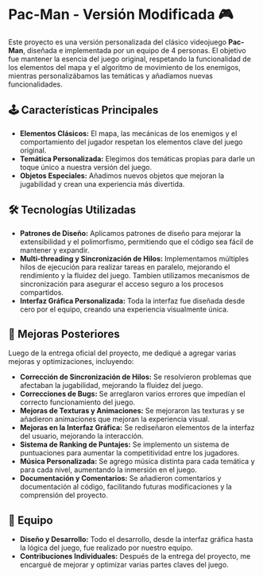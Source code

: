 # Pac-Man - Versión Modificada 🎮

Este proyecto es una versión personalizada del clásico videojuego **Pac-Man**, diseñada e implementada por un equipo de 4 personas. El objetivo fue mantener la esencia del juego original, respetando la funcionalidad de los elementos del mapa y el algoritmo de movimiento de los enemigos, mientras personalizábamos las temáticas y añadíamos nuevas funcionalidades.

## 🕹️ Características Principales

- **Elementos Clásicos:** El mapa, las mecánicas de los enemigos y el comportamiento del jugador respetan los elementos clave del juego original.
- **Temática Personalizada:** Elegimos dos temáticas propias para darle un toque único a nuestra versión del juego.
- **Objetos Especiales:** Añadimos nuevos objetos que mejoran la jugabilidad y crean una experiencia más divertida.

## 🛠️ Tecnologías Utilizadas

- **Patrones de Diseño:** Aplicamos patrones de diseño para mejorar la extensibilidad y el polimorfismo, permitiendo que el código sea fácil de mantener y expandir.
- **Multi-threading y Sincronización de Hilos:** Implementamos múltiples hilos de ejecución para realizar tareas en paralelo, mejorando el rendimiento y la fluidez del juego. Tambien utilizamos mecanismos de sincronización para asegurar el acceso seguro a los procesos compartidos.
- **Interfaz Gráfica Personalizada:** Toda la interfaz fue diseñada desde cero por el equipo, creando una experiencia visualmente única.

## 🚀 Mejoras Posteriores

Luego de la entrega oficial del proyecto, me dediqué a agregar varias mejoras y optimizaciones, incluyendo:

- **Corrección de Sincronización de Hilos:** Se resolvieron problemas que afectaban la jugabilidad, mejorando la fluidez del juego.
- **Correcciones de Bugs:** Se arreglaron varios errores que impedían el correcto funcionamiento del juego.
- **Mejoras de Texturas y Animaciones:** Se mejoraron las texturas y se añadieron animaciones que mejoran la experiencia visual.
- **Mejoras en la Interfaz Gráfica:** Se rediseñaron elementos de la interfaz del usuario, mejorando la interacción.
- **Sistema de Ranking de Puntajes:** Se implemento un sistema de puntuaciones para aumentar la competitividad entre los jugadores.
- **Música Personalizada:** Se agrego música distinta para cada temática y para cada nivel, aumentando la inmersión en el juego.
- **Documentación y Comentarios:** Se añadieron comentarios y documentación al código, facilitando futuras modificaciones y la comprensión del proyecto.

## 👥 Equipo

- **Diseño y Desarrollo:** Todo el desarrollo, desde la interfaz gráfica hasta la lógica del juego, fue realizado por nuestro equipo.
- **Contribuciones Individuales:** Después de la entrega del proyecto, me encargué de mejorar y optimizar varias partes claves del juego.
